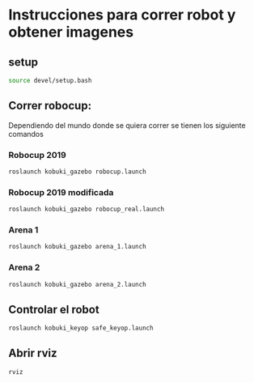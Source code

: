 # Instrucciones para correr robot y obtener imagenes
## setup
```bash
source devel/setup.bash
```
## Correr robocup: 
Dependiendo del mundo donde se quiera correr se tienen los siguiente comandos
### Robocup 2019
```bash
roslaunch kobuki_gazebo robocup.launch
```
### Robocup 2019 modificada
```bash
roslaunch kobuki_gazebo robocup_real.launch
```
### Arena 1
```bash
roslaunch kobuki_gazebo arena_1.launch
```
### Arena 2
```bash
roslaunch kobuki_gazebo arena_2.launch
```


## Controlar el robot 
```bash
roslaunch kobuki_keyop safe_keyop.launch 
```

## Abrir rviz
```bash
rviz
```

